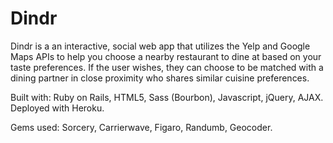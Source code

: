 # Dindr

Dindr is a an interactive, social web app that utilizes the Yelp and Google Maps APIs to help you choose a nearby restaurant to dine at based on your taste preferences. If the user wishes, they can choose to be matched with a dining partner in close proximity who shares similar cuisine preferences.

Built with: Ruby on Rails, HTML5, Sass (Bourbon), Javascript, jQuery, AJAX. Deployed with Heroku.

Gems used: Sorcery, Carrierwave, Figaro, Randumb, Geocoder.
